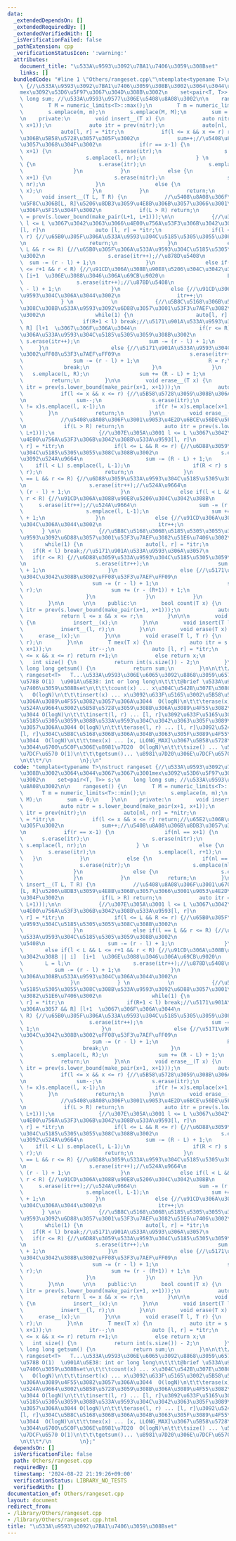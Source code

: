 ```yaml
---
data:
  _extendedDependsOn: []
  _extendedRequiredBy: []
  _extendedVerifiedWith: []
  _isVerificationFailed: false
  _pathExtension: cpp
  _verificationStatusIcon: ':warning:'
  attributes:
    document_title: "\u533A\u9593\u3092\u7BA1\u7406\u3059\u308Bset"
    links: []
  bundledCode: "#line 1 \"Others/rangeset.cpp\"\ntemplate<typename T>\nstruct rangeset\
    \ {//\u533A\u9593\u3092\u7BA1\u7406\u3059\u308B\u3002\u3064\u3044\u3067\u3067\u3001\
    mex\u3092\u53D6\u5F97\u3067\u304D\u308B\u3002\n    set<pair<T, T>> s;\n    long\
    \ long sum; //\u533A\u9593\u9577\u306E\u5408\u8A08\u3002\n\n    rangeset() {\n\
    \        T M = numeric_limits<T>::max();\n        T m = numeric_limits<T>::min();\n\
    \        s.emplace(m, m);\n        s.emplace(M, M);\n        sum = 0;\n    }\n\
    \n    private:\n        void insert__(T x) {\n            auto nitr = s.lower_bound(make_pair(x+1,\
    \ x+1));\n            auto itr = prev(nitr);\n            auto[nl, nr] = *nitr;\n\
    \            auto[l, r] = *itr;\n            if(l <= x && x <= r) return;//\u65E2\
    \u306B\u5B58\u5728\u3057\u305F\u3002\n            sum++;//\u5408\u8A08\u306B\u8DB3\
    \u3057\u3068\u304F\u3002\n            if(r == x-1) {\n                if(nl ==\
    \ x+1) {\n                    s.erase(itr);\n                    s.erase(nitr);\n\
    \                    s.emplace(l, nr);\n                } \n                else\
    \ {\n                    s.erase(itr);\n                    s.emplace(l, r+1);\n\
    \                }\n            }\n            else {\n                if(nl ==\
    \ x+1) {\n                    s.erase(nitr);\n                    s.emplace(nl-1,\
    \ nr);\n                }\n                else {\n                    s.emplace(x,\
    \ x);\n                }\n            }\n            return;\n        }\n\n  \
    \      void insert__(T L, T R) {\n            //\u5408\u8A08\u306F\u3001\u6700\
    \u5F8C\u306B[L, R]\u5206\u8DB3\u3059\u4E8B\u306B\u3057\u3066\u3001\u9053\u4E2D\
    \u306F\u5F15\u304F\u3002\n            if(L > R) return;\n            auto itr\
    \ = prev(s.lower_bound(make_pair(L+1, L+1)));\n\n            {//\u307E\u305A\u3001\
    \ l <= L \u3067\u3042\u3063\u3066\u4E00\u756A\u53F3\u306B\u3042\u308B\u533A\u9593\
    [l, r]\n                auto [l, r] = *itr;\n                if(l <= L && R <=\
    \ r) {//\u65B0\u305F\u306A\u533A\u9593\u304C\u5185\u5305\u3055\u308C\u308B\u3002\
    \n                    return;\n                }\n                else if(l ==\
    \ L && r <= R) {//\u65B0\u305F\u306A\u533A\u9593\u304C\u5185\u5305\u3059\u308B\
    \u3002\n                    s.erase(itr++);//\u878D\u5408\n                  \
    \  sum -= (r - l) + 1;\n                }\n                else if(l < L && L\
    \ <= r+1 && r < R) {//\u91CD\u306A\u308B\u90E8\u5206\u304C\u3042\u308B || i] \
    \ [i+1  \u306E\u3088\u3046\u306A\u69CB\u9020\n                    L = l;\n   \
    \                 s.erase(itr++);//\u878D\u5408\n                    sum -= (r\
    \ - l) + 1;\n                }\n                else {//\u91CD\u306A\u308B\u533A\
    \u9593\u304C\u306A\u3044\u3002\n                  itr++;\n                }\n\
    \            } \n            \n            {//\u5B8C\u5168\u306B\u5185\u5305\u3055\
    \u308C\u308B\u533A\u9593\u3092\u6D88\u3057\u3001\u53F3\u7AEF\u3082\u51E6\u7406\
    \u3002\n                while(1) {\n                    auto[l, r] = *itr;\n \
    \                   if(R+1 < l) break;//\u5171\u901A\u533A\u9593\u306A\u3057 &&\
    \ R] [l+1  \u3067\u306F\u306A\u3044\n                    if(r <= R) {//\u65B0\u305F\
    \u306A\u533A\u9593\u304C\u5185\u5305\u3059\u308B\u3002\n                     \
    \ s.erase(itr++);\n                      sum -= (r - l) + 1;\n               \
    \     }\n                    else {//\u5171\u901A\u533A\u9593\u304C\u3042\u308B\
    \u3002\uFF08\u53F3\u7AEF\uFF09\n                      s.erase(itr++);\n      \
    \                sum -= (r - l) + 1;\n                      R = r;\n         \
    \             break;\n                    }\n                }\n             \
    \   s.emplace(L, R);\n                sum += (R - L) + 1;\n            }\n   \
    \         return;\n        }\n\n        void erase__(T x) {\n            auto\
    \ itr = prev(s.lower_bound(make_pair(x+1, x+1)));\n            auto [l, r] = *itr;\n\
    \            if(l <= x && x <= r) {//\u5B58\u5728\u3059\u308B\u306A\u3089\u3070\
    \n                sum--;\n                s.erase(itr);\n                if(l\
    \ != x)s.emplace(l, x-1);\n                if(r != x)s.emplace(x+1, r);\n    \
    \        }\n            return;\n        }\n\n        void erase__(T L, T R) {\n\
    \            //\u5408\u8A08\u306F\u3001\u9053\u4E2D\u6BCE\u56DE\u5F15\u304F\u3002\
    \n            if(L > R) return;\n             auto itr = prev(s.lower_bound(make_pair(L+1,\
    \ L+1)));\n              {//\u307E\u305A\u3001 l <= L \u3067\u3042\u3063\u3066\
    \u4E00\u756A\u53F3\u306B\u3042\u308B\u533A\u9593[l, r]\n                auto [l,\
    \ r] = *itr;\n                if(l <= L && R <= r) {//\u6D88\u3059\u533A\u9593\
    \u304C\u5185\u5305\u3055\u308C\u308B\u3002\n                    s.erase(itr++);//\u9593\
    \u3092\u524A\u9664\n                    sum -= (R - L) + 1;\n                \
    \    if(l < L) s.emplace(l, L-1);\n                    if(R < r) s.emplace(R+1,\
    \ r);\n                    return;\n                }\n                else if(l\
    \ == L && r <= R) {//\u6D88\u3059\u533A\u9593\u304C\u5185\u5305\u3059\u308B\u3002\
    \n                    s.erase(itr++);//\u524A\u9664\n                    sum -=\
    \ (r - l) + 1;\n                }\n                else if(l < L && L <= r &&\
    \ r < R) {//\u91CD\u306A\u308B\u90E8\u5206\u304C\u3042\u308B\n               \
    \     s.erase(itr++);//\u524A\u9664\n                    sum -= (r - l) + 1;\n\
    \                    s.emplace(l, L-1);\n                    sum += (L-1 - l)\
    \ + 1;\n                }\n                else {//\u91CD\u306A\u308B\u533A\u9593\
    \u304C\u306A\u3044\u3002\n                  itr++;\n                }\n      \
    \      } \n\n            {//\u5B8C\u5168\u306B\u5185\u5305\u3055\u308C\u308B\u533A\
    \u9593\u3092\u6D88\u3057\u3001\u53F3\u7AEF\u3082\u51E6\u7406\u3002\n         \
    \       while(1) {\n                    auto[l, r] = *itr;\n                 \
    \   if(R < l) break;//\u5171\u901A\u533A\u9593\u306A\u3057\n                 \
    \   if(r <= R) {//\u6D88\u3059\u533A\u9593\u304C\u5185\u5305\u3059\u308B\u3002\
    \n                      s.erase(itr++);\n                      sum -= (r - l)\
    \ + 1;\n                    }\n                    else {//\u5171\u901A\u533A\u9593\
    \u304C\u3042\u308B\u3002\uFF08\u53F3\u7AEF\uFF09\n                      s.erase(itr++);\n\
    \                      sum -= (r - l) + 1;\n                      s.emplace(R+1,\
    \ r);\n                      sum += (r - (R+1)) + 1;\n                      break;\n\
    \                    }\n                }\n            }\n            return;\n\
    \        }\n\n      \n\n    public:\n        bool count(T x) {\n            auto\
    \ itr = prev(s.lower_bound(make_pair(x+1, x+1)));\n            auto [l, r] = *itr;\n\
    \            return l <= x && x <= r;\n        }\n\n\n        void insert(T x)\
    \ {\n            insert__(x);\n        }\n\n        void insert(T l, T r) {\n\
    \            insert__(l, r);\n        }\n\n        void erase(T x) {\n       \
    \     erase__(x);\n        }\n\n        void erase(T l, T r) {\n            erase__(l,\
    \ r);\n        }\n\n        T mex(T x) {\n            auto itr = s.lower_bound(make_pair(x+1,\
    \ x+1));\n            itr--;\n            auto [l, r] = *itr;\n            if(l\
    \ <= x && x <= r) return r+1;\n            else return x;\n        }\n\n     \
    \   int size() {\n            return int(s.size()) - 2;\n        }\n\n       \
    \ long long getsum() {\n            return sum;\n        }\n\n\t\t/*\n\t\t   \
    \ rangeset<T>   T...\u533A\u9593\u306E\u6065\u3092\u8868\u3059\u6574\u6570\u306E\
    \u578B O(1)  \u901A\u5E38: int or long long\n\t\t\t@brief \u533A\u9593\u3092\u7BA1\
    \u7406\u3059\u308Bset\n\t\t\tcount(x) ... x\u304C\u542B\u307E\u308C\u308B\u304B\
    \   O(logN)\n\t\t\tinsert(x) ... x\u3092\u633F\u5165\u3002\u5B58\u5728\u3059\u308B\
    \u306A\u3089\u4F55\u3082\u3057\u306A\u3044  O(logN)\n\t\t\terase(x) ... x\u3092\
    \u524A\u9664\u3002\u5B58\u5728\u3059\u308B\u306A\u3089\u4F55\u3082\u3057\u306A\
    \u3044 O(logN)\n\t\t\tinsert(l, r) ... [l, r]\u3092\u633F\u5165\u3002[l, r]\u3092\
    \u5185\u5305\u3059\u308B\u533A\u9593\u304C\u3042\u3063\u305F\u3089\u4F55\u3082\
    \u3057\u306A\u3044 O(logN)\n\t\t\terase(l, r) ... [l, r]\u3092\u524A\u9664\u3002\
    [l, r]\u304C\u5B8C\u5168\u306B\u306A\u304B\u3063\u305F\u3089\u4F55\u3057\u306A\
    \u3044  O(logN)\n\t\t\tmex(x) ... [x, LLONG_MAX]\u3067\u5B58\u5728\u3057\u306A\
    \u3044\u6700\u5C0F\u306E\u8981\u7D20  O(logN)\n\t\t\tsize() ... \u533A\u9593\u306E\
    \u7DCF\u6570 O(1)\n\t\t\tgetsum()... \u8981\u7D20\u306E\u7DCF\u6570 O(1)\n\t\t\
    \n\t\t*/\n         \n};\n"
  code: "template<typename T>\nstruct rangeset {//\u533A\u9593\u3092\u7BA1\u7406\u3059\
    \u308B\u3002\u3064\u3044\u3067\u3067\u3001mex\u3092\u53D6\u5F97\u3067\u304D\u308B\
    \u3002\n    set<pair<T, T>> s;\n    long long sum; //\u533A\u9593\u9577\u306E\u5408\
    \u8A08\u3002\n\n    rangeset() {\n        T M = numeric_limits<T>::max();\n  \
    \      T m = numeric_limits<T>::min();\n        s.emplace(m, m);\n        s.emplace(M,\
    \ M);\n        sum = 0;\n    }\n\n    private:\n        void insert__(T x) {\n\
    \            auto nitr = s.lower_bound(make_pair(x+1, x+1));\n            auto\
    \ itr = prev(nitr);\n            auto[nl, nr] = *nitr;\n            auto[l, r]\
    \ = *itr;\n            if(l <= x && x <= r) return;//\u65E2\u306B\u5B58\u5728\u3057\
    \u305F\u3002\n            sum++;//\u5408\u8A08\u306B\u8DB3\u3057\u3068\u304F\u3002\
    \n            if(r == x-1) {\n                if(nl == x+1) {\n              \
    \      s.erase(itr);\n                    s.erase(nitr);\n                   \
    \ s.emplace(l, nr);\n                } \n                else {\n            \
    \        s.erase(itr);\n                    s.emplace(l, r+1);\n             \
    \   }\n            }\n            else {\n                if(nl == x+1) {\n  \
    \                  s.erase(nitr);\n                    s.emplace(nl-1, nr);\n\
    \                }\n                else {\n                    s.emplace(x, x);\n\
    \                }\n            }\n            return;\n        }\n\n        void\
    \ insert__(T L, T R) {\n            //\u5408\u8A08\u306F\u3001\u6700\u5F8C\u306B\
    [L, R]\u5206\u8DB3\u3059\u4E8B\u306B\u3057\u3066\u3001\u9053\u4E2D\u306F\u5F15\
    \u304F\u3002\n            if(L > R) return;\n            auto itr = prev(s.lower_bound(make_pair(L+1,\
    \ L+1)));\n\n            {//\u307E\u305A\u3001 l <= L \u3067\u3042\u3063\u3066\
    \u4E00\u756A\u53F3\u306B\u3042\u308B\u533A\u9593[l, r]\n                auto [l,\
    \ r] = *itr;\n                if(l <= L && R <= r) {//\u65B0\u305F\u306A\u533A\
    \u9593\u304C\u5185\u5305\u3055\u308C\u308B\u3002\n                    return;\n\
    \                }\n                else if(l == L && r <= R) {//\u65B0\u305F\u306A\
    \u533A\u9593\u304C\u5185\u5305\u3059\u308B\u3002\n                    s.erase(itr++);//\u878D\
    \u5408\n                    sum -= (r - l) + 1;\n                }\n         \
    \       else if(l < L && L <= r+1 && r < R) {//\u91CD\u306A\u308B\u90E8\u5206\u304C\
    \u3042\u308B || i]  [i+1  \u306E\u3088\u3046\u306A\u69CB\u9020\n             \
    \       L = l;\n                    s.erase(itr++);//\u878D\u5408\n          \
    \          sum -= (r - l) + 1;\n                }\n                else {//\u91CD\
    \u306A\u308B\u533A\u9593\u304C\u306A\u3044\u3002\n                  itr++;\n \
    \               }\n            } \n            \n            {//\u5B8C\u5168\u306B\
    \u5185\u5305\u3055\u308C\u308B\u533A\u9593\u3092\u6D88\u3057\u3001\u53F3\u7AEF\
    \u3082\u51E6\u7406\u3002\n                while(1) {\n                    auto[l,\
    \ r] = *itr;\n                    if(R+1 < l) break;//\u5171\u901A\u533A\u9593\
    \u306A\u3057 && R] [l+1  \u3067\u306F\u306A\u3044\n                    if(r <=\
    \ R) {//\u65B0\u305F\u306A\u533A\u9593\u304C\u5185\u5305\u3059\u308B\u3002\n \
    \                     s.erase(itr++);\n                      sum -= (r - l) +\
    \ 1;\n                    }\n                    else {//\u5171\u901A\u533A\u9593\
    \u304C\u3042\u308B\u3002\uFF08\u53F3\u7AEF\uFF09\n                      s.erase(itr++);\n\
    \                      sum -= (r - l) + 1;\n                      R = r;\n   \
    \                   break;\n                    }\n                }\n       \
    \         s.emplace(L, R);\n                sum += (R - L) + 1;\n            }\n\
    \            return;\n        }\n\n        void erase__(T x) {\n            auto\
    \ itr = prev(s.lower_bound(make_pair(x+1, x+1)));\n            auto [l, r] = *itr;\n\
    \            if(l <= x && x <= r) {//\u5B58\u5728\u3059\u308B\u306A\u3089\u3070\
    \n                sum--;\n                s.erase(itr);\n                if(l\
    \ != x)s.emplace(l, x-1);\n                if(r != x)s.emplace(x+1, r);\n    \
    \        }\n            return;\n        }\n\n        void erase__(T L, T R) {\n\
    \            //\u5408\u8A08\u306F\u3001\u9053\u4E2D\u6BCE\u56DE\u5F15\u304F\u3002\
    \n            if(L > R) return;\n             auto itr = prev(s.lower_bound(make_pair(L+1,\
    \ L+1)));\n              {//\u307E\u305A\u3001 l <= L \u3067\u3042\u3063\u3066\
    \u4E00\u756A\u53F3\u306B\u3042\u308B\u533A\u9593[l, r]\n                auto [l,\
    \ r] = *itr;\n                if(l <= L && R <= r) {//\u6D88\u3059\u533A\u9593\
    \u304C\u5185\u5305\u3055\u308C\u308B\u3002\n                    s.erase(itr++);//\u9593\
    \u3092\u524A\u9664\n                    sum -= (R - L) + 1;\n                \
    \    if(l < L) s.emplace(l, L-1);\n                    if(R < r) s.emplace(R+1,\
    \ r);\n                    return;\n                }\n                else if(l\
    \ == L && r <= R) {//\u6D88\u3059\u533A\u9593\u304C\u5185\u5305\u3059\u308B\u3002\
    \n                    s.erase(itr++);//\u524A\u9664\n                    sum -=\
    \ (r - l) + 1;\n                }\n                else if(l < L && L <= r &&\
    \ r < R) {//\u91CD\u306A\u308B\u90E8\u5206\u304C\u3042\u308B\n               \
    \     s.erase(itr++);//\u524A\u9664\n                    sum -= (r - l) + 1;\n\
    \                    s.emplace(l, L-1);\n                    sum += (L-1 - l)\
    \ + 1;\n                }\n                else {//\u91CD\u306A\u308B\u533A\u9593\
    \u304C\u306A\u3044\u3002\n                  itr++;\n                }\n      \
    \      } \n\n            {//\u5B8C\u5168\u306B\u5185\u5305\u3055\u308C\u308B\u533A\
    \u9593\u3092\u6D88\u3057\u3001\u53F3\u7AEF\u3082\u51E6\u7406\u3002\n         \
    \       while(1) {\n                    auto[l, r] = *itr;\n                 \
    \   if(R < l) break;//\u5171\u901A\u533A\u9593\u306A\u3057\n                 \
    \   if(r <= R) {//\u6D88\u3059\u533A\u9593\u304C\u5185\u5305\u3059\u308B\u3002\
    \n                      s.erase(itr++);\n                      sum -= (r - l)\
    \ + 1;\n                    }\n                    else {//\u5171\u901A\u533A\u9593\
    \u304C\u3042\u308B\u3002\uFF08\u53F3\u7AEF\uFF09\n                      s.erase(itr++);\n\
    \                      sum -= (r - l) + 1;\n                      s.emplace(R+1,\
    \ r);\n                      sum += (r - (R+1)) + 1;\n                      break;\n\
    \                    }\n                }\n            }\n            return;\n\
    \        }\n\n      \n\n    public:\n        bool count(T x) {\n            auto\
    \ itr = prev(s.lower_bound(make_pair(x+1, x+1)));\n            auto [l, r] = *itr;\n\
    \            return l <= x && x <= r;\n        }\n\n\n        void insert(T x)\
    \ {\n            insert__(x);\n        }\n\n        void insert(T l, T r) {\n\
    \            insert__(l, r);\n        }\n\n        void erase(T x) {\n       \
    \     erase__(x);\n        }\n\n        void erase(T l, T r) {\n            erase__(l,\
    \ r);\n        }\n\n        T mex(T x) {\n            auto itr = s.lower_bound(make_pair(x+1,\
    \ x+1));\n            itr--;\n            auto [l, r] = *itr;\n            if(l\
    \ <= x && x <= r) return r+1;\n            else return x;\n        }\n\n     \
    \   int size() {\n            return int(s.size()) - 2;\n        }\n\n       \
    \ long long getsum() {\n            return sum;\n        }\n\n\t\t/*\n\t\t   \
    \ rangeset<T>   T...\u533A\u9593\u306E\u6065\u3092\u8868\u3059\u6574\u6570\u306E\
    \u578B O(1)  \u901A\u5E38: int or long long\n\t\t\t@brief \u533A\u9593\u3092\u7BA1\
    \u7406\u3059\u308Bset\n\t\t\tcount(x) ... x\u304C\u542B\u307E\u308C\u308B\u304B\
    \   O(logN)\n\t\t\tinsert(x) ... x\u3092\u633F\u5165\u3002\u5B58\u5728\u3059\u308B\
    \u306A\u3089\u4F55\u3082\u3057\u306A\u3044  O(logN)\n\t\t\terase(x) ... x\u3092\
    \u524A\u9664\u3002\u5B58\u5728\u3059\u308B\u306A\u3089\u4F55\u3082\u3057\u306A\
    \u3044 O(logN)\n\t\t\tinsert(l, r) ... [l, r]\u3092\u633F\u5165\u3002[l, r]\u3092\
    \u5185\u5305\u3059\u308B\u533A\u9593\u304C\u3042\u3063\u305F\u3089\u4F55\u3082\
    \u3057\u306A\u3044 O(logN)\n\t\t\terase(l, r) ... [l, r]\u3092\u524A\u9664\u3002\
    [l, r]\u304C\u5B8C\u5168\u306B\u306A\u304B\u3063\u305F\u3089\u4F55\u3057\u306A\
    \u3044  O(logN)\n\t\t\tmex(x) ... [x, LLONG_MAX]\u3067\u5B58\u5728\u3057\u306A\
    \u3044\u6700\u5C0F\u306E\u8981\u7D20  O(logN)\n\t\t\tsize() ... \u533A\u9593\u306E\
    \u7DCF\u6570 O(1)\n\t\t\tgetsum()... \u8981\u7D20\u306E\u7DCF\u6570 O(1)\n\t\t\
    \n\t\t*/\n         \n};"
  dependsOn: []
  isVerificationFile: false
  path: Others/rangeset.cpp
  requiredBy: []
  timestamp: '2024-08-22 21:19:26+09:00'
  verificationStatus: LIBRARY_NO_TESTS
  verifiedWith: []
documentation_of: Others/rangeset.cpp
layout: document
redirect_from:
- /library/Others/rangeset.cpp
- /library/Others/rangeset.cpp.html
title: "\u533A\u9593\u3092\u7BA1\u7406\u3059\u308Bset"
---
```

